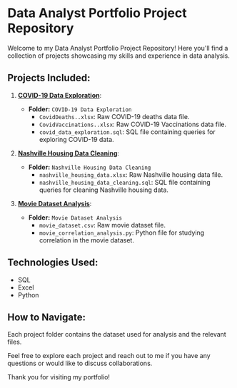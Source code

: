 # Data Analyst Portfolio Project Repository
Welcome to my Data Analyst Portfolio Project Repository! Here you'll find a collection of projects showcasing my skills and experience in data analysis.

## Projects Included:

1. **[COVID-19 Data Exploration](https://github.com/ghofran123/PortfolioProjects/tree/main/COVID%20Data%20exploration)**:

   - **Folder:** `COVID-19 Data Exploration`
     - `CovidDeaths..xlsx`: Raw COVID-19 deaths data file.
     - `CovidVaccinations..xlsx`: Raw COVID-19 Vaccinations data file.
     - `covid_data_exploration.sql`: SQL file containing queries for exploring COVID-19 data.

2. **[Nashville Housing Data Cleaning](https://github.com/ghofran123/PortfolioProjects/tree/main/Nashville%20Housing%20Data%20Cleaning)**:

   - **Folder:** `Nashville Housing Data Cleaning`
     - `nashville_housing_data.xlsx`: Raw Nashville housing data file.
     - `nashville_housing_data_cleaning.sql`: SQL file containing queries for cleaning Nashville housing data.

3. **[Movie Dataset Analysis](link-to-movie-project)**:
   - **Folder:** `Movie Dataset Analysis`
     - `movie_dataset.csv`: Raw movie dataset file.
     - `movie_correlation_analysis.py`: Python file for studying correlation in the movie dataset.
     
## Technologies Used:

- SQL
- Excel
- Python

## How to Navigate:

Each project folder contains the dataset used for analysis and the relevant files. 

Feel free to explore each project and reach out to me if you have any questions or would like to discuss collaborations.

Thank you for visiting my portfolio!
